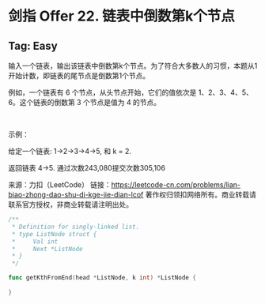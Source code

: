 # 剑指 Offer 22.  链表中倒数第k个节点  


## Tag: Easy 


输入一个链表，输出该链表中倒数第k个节点。为了符合大多数人的习惯，本题从1开始计数，即链表的尾节点是倒数第1个节点。

例如，一个链表有 6 个节点，从头节点开始，它们的值依次是 1、2、3、4、5、6。这个链表的倒数第 3 个节点是值为 4 的节点。

 

示例：

给定一个链表: 1->2->3->4->5, 和 k = 2.

返回链表 4->5.
通过次数243,080提交次数305,106

来源：力扣（LeetCode）
链接：https://leetcode-cn.com/problems/lian-biao-zhong-dao-shu-di-kge-jie-dian-lcof
著作权归领扣网络所有。商业转载请联系官方授权，非商业转载请注明出处。   


```go
/**
 * Definition for singly-linked list.
 * type ListNode struct {
 *     Val int
 *     Next *ListNode
 * }
 */

func getKthFromEnd(head *ListNode, k int) *ListNode {
    
}
```

